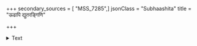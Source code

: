 +++
secondary_sources = [ "MSS_7285",]
jsonClass = "Subhaashita"
title = "ऊढापि द्युतरङ्गिणि"

+++

<details><summary>Text</summary>

ऊढापि द्युतरङ्गिणि त्रिजगतीवन्द्येन तेनाप्यहो मौलौ बालकुरङ्गकेतनकलालीलावतंसाङ्किते।  
तारक्षारकरं करालमकरं सश्वभ्रमभ्रंकषं मुग्धे जाड्यनिधिं मुधा जलनिधिं यातासि चित्राः स्त्रियः॥
</details>
